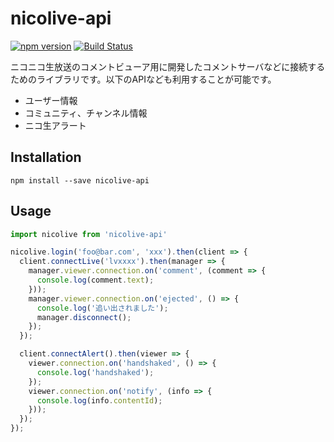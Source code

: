 # nicolive-api
[![npm version](https://badge.fury.io/js/nicolive-api.svg)](https://badge.fury.io/js/nicolive-api)
[![Build Status](https://travis-ci.org/tsuwatch/nicolive-api.svg?branch=master)](https://travis-ci.org/tsuwatch/nicolive-api)

ニコニコ生放送のコメントビューア用に開発したコメントサーバなどに接続するためのライブラリです。以下のAPIなども利用することが可能です。

- ユーザー情報
- コミュニティ、チャンネル情報
- ニコ生アラート

## Installation

`npm install --save nicolive-api`

## Usage

```javascript
import nicolive from 'nicolive-api'

nicolive.login('foo@bar.com', 'xxx').then(client => {
  client.connectLive('lvxxxx').then(manager => {
    manager.viewer.connection.on('comment', (comment => {
      console.log(comment.text);
    }));
    manager.viewer.connection.on('ejected', () => {
      console.log('追い出されました');
      manager.disconnect();
    });
  });

  client.connectAlert().then(viewer => {
    viewer.connection.on('handshaked', () => {
      console.log('handshaked');
    });
    viewer.connection.on('notify', (info => {
      console.log(info.contentId);
    }));
  });
});
```
